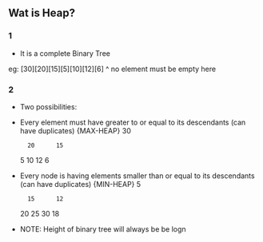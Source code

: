 ## Wat is Heap?
### 1
- It is a complete Binary Tree

eg: [30][20][15][5][10][12][6]
 ^ no element must be empty here


### 2
- Two possibilities: 
* Every element must have greater to or equal to its descendants (can have duplicates)  {MAX-HEAP}
            30

        20      15

    5       10  12      6
* Every node is having elements smaller than or equal to its descendants (can have duplicates) {MIN-HEAP}
            5

        15      12

    20       25  30      18

* NOTE: Height of binary tree will always be be logn

